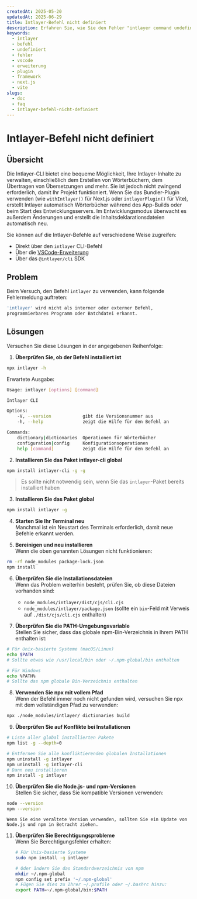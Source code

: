 ```yaml
---
createdAt: 2025-05-20
updatedAt: 2025-06-29
title: Intlayer-Befehl nicht definiert
description: Erfahren Sie, wie Sie den Fehler "intlayer command undefined" beheben können.
keywords:
  - intlayer
  - befehl
  - undefiniert
  - fehler
  - vscode
  - erweiterung
  - plugin
  - framework
  - next.js
  - vite
slugs:
  - doc
  - faq
  - intlayer-befehl-nicht-definiert
---
```


# Intlayer-Befehl nicht definiert

## Übersicht

Die Intlayer-CLI bietet eine bequeme Möglichkeit, Ihre Intlayer-Inhalte zu verwalten, einschließlich dem Erstellen von Wörterbüchern, dem Übertragen von Übersetzungen und mehr. Sie ist jedoch nicht zwingend erforderlich, damit Ihr Projekt funktioniert. Wenn Sie das Bundler-Plugin verwenden (wie `withIntlayer()` für Next.js oder `intlayerPlugin()` für Vite), erstellt Intlayer automatisch Wörterbücher während des App-Builds oder beim Start des Entwicklungsservers. Im Entwicklungsmodus überwacht es außerdem Änderungen und erstellt die Inhaltsdeklarationsdateien automatisch neu.

Sie können auf die Intlayer-Befehle auf verschiedene Weise zugreifen:

- Direkt über den `intlayer` CLI-Befehl
- Über die [VSCode-Erweiterung](https://github.com/aymericzip/intlayer/blob/main/docs/docs/de/vs_code_extension.md)
- Über das `@intlayer/cli` SDK

## Problem

Beim Versuch, den Befehl `intlayer` zu verwenden, kann folgende Fehlermeldung auftreten:

```bash
'intlayer' wird nicht als interner oder externer Befehl,
programmierbares Programm oder Batchdatei erkannt.
```

## Lösungen

Versuchen Sie diese Lösungen in der angegebenen Reihenfolge:

1. **Überprüfen Sie, ob der Befehl installiert ist**

```bash
npx intlayer -h
```

Erwartete Ausgabe:

```bash
Usage: intlayer [options] [command]

Intlayer CLI

Options:
    -V, --version            gibt die Versionsnummer aus
    -h, --help               zeigt die Hilfe für den Befehl an

Commands:
    dictionary|dictionaries  Operationen für Wörterbücher
    configuration|config     Konfigurationsoperationen
    help [command]           zeigt die Hilfe für den Befehl an
```

2. **Installieren Sie das Paket intlayer-cli global**

```bash
npm install intlayer-cli -g -g
```

> Es sollte nicht notwendig sein, wenn Sie das `intlayer`-Paket bereits installiert haben

3. **Installieren Sie das Paket global**

```bash
npm install intlayer -g
```

4. **Starten Sie Ihr Terminal neu**  
   Manchmal ist ein Neustart des Terminals erforderlich, damit neue Befehle erkannt werden.

5. **Bereinigen und neu installieren**  
   Wenn die oben genannten Lösungen nicht funktionieren:

```bash
rm -rf node_modules package-lock.json
npm install
```

6. **Überprüfen Sie die Installationsdateien**  
   Wenn das Problem weiterhin besteht, prüfen Sie, ob diese Dateien vorhanden sind:

   - `node_modules/intlayer/dist/cjs/cli.cjs`
   - `node_modules/intlayer/package.json` (sollte ein `bin`-Feld mit Verweis auf `./dist/cjs/cli.cjs` enthalten)

7. **Überprüfen Sie die PATH-Umgebungsvariable**  
   Stellen Sie sicher, dass das globale npm-Bin-Verzeichnis in Ihrem PATH enthalten ist:

```bash
# Für Unix-basierte Systeme (macOS/Linux)
echo $PATH
# Sollte etwas wie /usr/local/bin oder ~/.npm-global/bin enthalten

# Für Windows
echo %PATH%
# Sollte das npm globale Bin-Verzeichnis enthalten
```

8. **Verwenden Sie npx mit vollem Pfad**  
   Wenn der Befehl immer noch nicht gefunden wird, versuchen Sie npx mit dem vollständigen Pfad zu verwenden:

```bash
npx ./node_modules/intlayer/ dictionaries build
```

9. **Überprüfen Sie auf Konflikte bei Installationen**

```bash
# Liste aller global installierten Pakete
npm list -g --depth=0

# Entfernen Sie alle konfliktierenden globalen Installationen
npm uninstall -g intlayer
npm uninstall -g intlayer-cli
# Dann neu installieren
npm install -g intlayer
```

10. **Überprüfen Sie die Node.js- und npm-Versionen**  
    Stellen Sie sicher, dass Sie kompatible Versionen verwenden:

```bash
node --version
npm --version
```

    Wenn Sie eine veraltete Version verwenden, sollten Sie ein Update von Node.js und npm in Betracht ziehen.

11. **Überprüfen Sie Berechtigungsprobleme**  
    Wenn Sie Berechtigungsfehler erhalten:

    ```bash
    # Für Unix-basierte Systeme
    sudo npm install -g intlayer

    # Oder ändern Sie das Standardverzeichnis von npm
    mkdir ~/.npm-global
    npm config set prefix '~/.npm-global'
    # Fügen Sie dies zu Ihrer ~/.profile oder ~/.bashrc hinzu:
    export PATH=~/.npm-global/bin:$PATH
    ```
